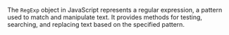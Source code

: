 The `RegExp` object in JavaScript represents a regular expression, a pattern used to match and manipulate text. It provides methods for testing, searching, and replacing text based on the specified pattern.
